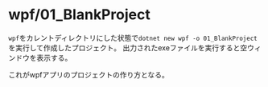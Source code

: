 # wpf/01_BlankProject

`wpf`をカレントディレクトリにした状態で`dotnet new wpf -o 01_BlankProject`を実行して作成したプロジェクト。
出力されたexeファイルを実行すると空ウィンドウを表示する。

これがwpfアプリのプロジェクトの作り方となる。
